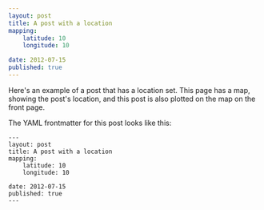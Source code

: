 ```yaml
---
layout: post
title: A post with a location
mapping:
    latitude: 10
    longitude: 10

date: 2012-07-15
published: true
---
```


Here's an example of a post that has a location set. This page has a map, showing the post's location, and this post is also plotted on the map on the front page.

The YAML frontmatter for this post looks like this:

    ---
    layout: post
    title: A post with a location
    mapping:
        latitude: 10
        longitude: 10

    date: 2012-07-15
    published: true
    ---